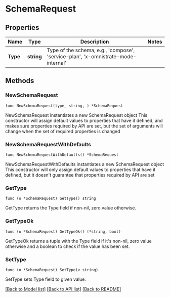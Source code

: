 # SchemaRequest

## Properties

Name | Type | Description | Notes
------------ | ------------- | ------------- | -------------
**Type** | **string** | Type of the schema, e.g., &#39;compose&#39;, &#39;service-plan&#39;, &#39;x-omnistrate-mode-internal&#39; | 

## Methods

### NewSchemaRequest

`func NewSchemaRequest(type_ string, ) *SchemaRequest`

NewSchemaRequest instantiates a new SchemaRequest object
This constructor will assign default values to properties that have it defined,
and makes sure properties required by API are set, but the set of arguments
will change when the set of required properties is changed

### NewSchemaRequestWithDefaults

`func NewSchemaRequestWithDefaults() *SchemaRequest`

NewSchemaRequestWithDefaults instantiates a new SchemaRequest object
This constructor will only assign default values to properties that have it defined,
but it doesn't guarantee that properties required by API are set

### GetType

`func (o *SchemaRequest) GetType() string`

GetType returns the Type field if non-nil, zero value otherwise.

### GetTypeOk

`func (o *SchemaRequest) GetTypeOk() (*string, bool)`

GetTypeOk returns a tuple with the Type field if it's non-nil, zero value otherwise
and a boolean to check if the value has been set.

### SetType

`func (o *SchemaRequest) SetType(v string)`

SetType sets Type field to given value.



[[Back to Model list]](../README.md#documentation-for-models) [[Back to API list]](../README.md#documentation-for-api-endpoints) [[Back to README]](../README.md)


